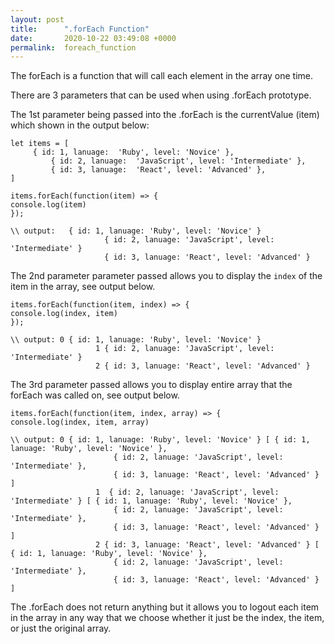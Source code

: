 ```yaml
---
layout: post
title:      ".forEach Function"
date:       2020-10-22 03:49:08 +0000
permalink:  foreach_function
---
```



The forEach is a function that will call each element in the array one time.

There are 3 parameters that can be used when using .forEach prototype.

The 1st parameter being passed into the .forEach is the currentValue (item) which shown in the output below:

```
let items = [
     { id: 1, lanuage:  'Ruby', level: 'Novice' },
		 { id: 2, lanuage:  'JavaScript', level: 'Intermediate' },
		 { id: 3, lanuage:  'React', level: 'Advanced' },
]

items.forEach(function(item) => {
console.log(item)
});

\\ output:   { id: 1, lanuage: 'Ruby', level: 'Novice' }
                     { id: 2, lanuage: 'JavaScript', level: 'Intermediate' }
                     { id: 3, lanuage: 'React', level: 'Advanced' }
```

The 2nd parameter parameter passed allows you to display the `index` of the item in the array, see output below.

```
items.forEach(function(item, index) => {
console.log(index, item)
});

\\ output: 0 { id: 1, lanuage: 'Ruby', level: 'Novice' }
                   1 { id: 2, lanuage: 'JavaScript', level: 'Intermediate' }
                   2 { id: 3, lanuage: 'React', level: 'Advanced' }

```

The 3rd parameter passed allows you to display entire array that the forEach was called on, see output below.

```
items.forEach(function(item, index, array) => {
console.log(index, item, array)

\\ output: 0 { id: 1, lanuage: 'Ruby', level: 'Novice' } [ { id: 1, lanuage: 'Ruby', level: 'Novice' },
                       { id: 2, lanuage: 'JavaScript', level: 'Intermediate' },
                       { id: 3, lanuage: 'React', level: 'Advanced' } ]
                   1  { id: 2, lanuage: 'JavaScript', level: 'Intermediate' } [ { id: 1, lanuage: 'Ruby', level: 'Novice' },
                       { id: 2, lanuage: 'JavaScript', level: 'Intermediate' },
                       { id: 3, lanuage: 'React', level: 'Advanced' } ]
                   2 { id: 3, lanuage: 'React', level: 'Advanced' } [ { id: 1, lanuage: 'Ruby', level: 'Novice' },
                       { id: 2, lanuage: 'JavaScript', level: 'Intermediate' },
                       { id: 3, lanuage: 'React', level: 'Advanced' } ]
```

The .forEach does not return anything but it allows you to logout each item in the array in any way that we choose whether it just be the index, the item, or just the original array.  










